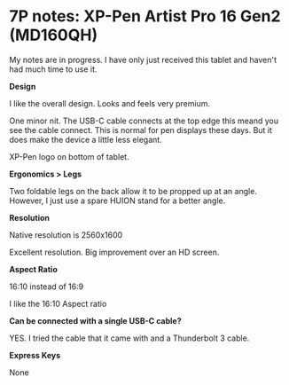 # 7P notes: XP-Pen Artist Pro 16 Gen2 (MD160QH)

My notes are in progress. I have only just received this tablet and haven't had much time to use it.

**Design**

I like the overall design. Looks and feels very premium.

One minor nit. The USB-C cable connects at the top edge this meand you see the cable connect. This is normal for pen displays these days. But it does make the device a little less elegant.

XP-Pen logo on bottom of tablet.&#x20;

**Ergonomics > Legs**

Two foldable legs on the back allow it to be propped up at an angle. However, I just use a spare HUION stand for a better angle.

**Resolution**

Native resolution is 2560x1600

Excellent resolution. Big improvement over an HD screen.

**Aspect Ratio**

16:10 instead of 16:9

I like the 16:10 Aspect ratio

**Can be connected with a single USB-C cable?**

YES. I tried the cable that it came with and a Thunderbolt 3 cable.

**Express Keys**

None

